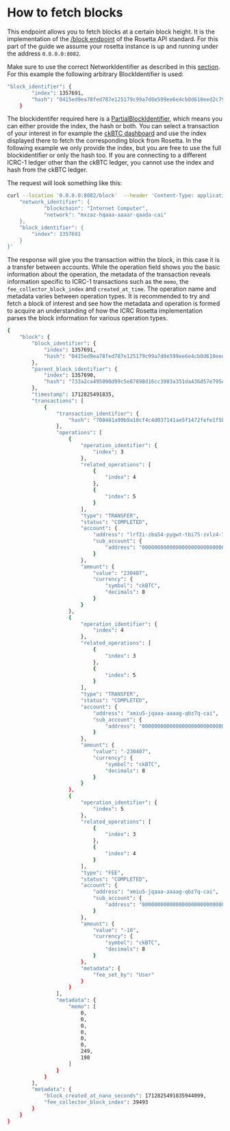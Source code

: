 # How to fetch blocks
This endpoint allows you to fetch blocks at a certain block height.  It is the implementation of the [/block endpoint](https://www.rosetta-api.org/docs/BlockApi.html#block) of the Rosetta API standard. 
For this part of the guide we assume your rosetta instance is up and running under the address `0.0.0.0:8082`.

Make sure to use the correct NetworkIdentifier as described in this [section](/docs/developer-docs/defi/rosetta/icrc_rosetta/data_api/network.md). For this example the following arbitrary BlockIdentifier is used:
```bash
"block_identifier": {
        "index": 1357691,
        "hash": "0415ed9ea78fed787e125179c99a7d0e599ee6e4cb0d610eed2c791e6e3f5e19"
    }
```
The blockidentifer required here is a [PartialBlockIdentifier](https://www.rosetta-api.org/docs/models/PartialBlockIdentifier.html), which means you can either provide the index, the hash or both. You can select a transaction of your interest in for example the [ckBTC dashboard](https://dashboard.internetcomputer.org/bitcoin/transactions) and use the index displayed there to fetch the corresponding block from Rosetta. In the following example we only provide the index, but you are free to use the full blockidentifier or only the hash too. If you are connecting to a different ICRC-1 ledger other than the ckBTC ledger, you cannot use the index and hash from the ckBTC ledger. 

The request will look something like this:

```bash
curl --location '0.0.0.0:8082/block'  --header 'Content-Type: application/json' --data '{
    "network_identifier": {
            "blockchain": "Internet Computer",
            "network": "mxzaz-hqaaa-aaaar-qaada-cai"
    },
    "block_identifier": {
        "index": 1357691
    }
}'
```

The response will give you the transaction within the block, in this case it is a transfer between accounts. While the operation field shows you the basic information about the operation, the metadata of the transaction reveals information specific to ICRC-1 transactions such as the `memo`, the `fee_collector_block_index` and `created_at_time`. The operation name and metadata varies between operation types. It is recommended to try and fetch a block of interest and see how the metadata and operation is formed to acquire an understanding of how the ICRC Rosetta implementation parses the block information for various operation types. 

```bash
{
    "block": {
        "block_identifier": {
            "index": 1357691,
            "hash": "0415ed9ea78fed787e125179c99a7d0e599ee6e4cb0d610eed2c791e6e3f5e19"
        },
        "parent_block_identifier": {
            "index": 1357690,
            "hash": "733a2ca495090d99c5e87898d16cc3903a351da436d57e795e01fcaeb37d3ddb"
        },
        "timestamp": 1712825491835,
        "transactions": [
            {
                "transaction_identifier": {
                    "hash": "700481a99b9a10cf4c4d037141ae5f1472fefe1f5be6b43d02577e398da4bdfe"
                },
                "operations": [
                    {
                        "operation_identifier": {
                            "index": 3
                        },
                        "related_operations": [
                            {
                                "index": 4
                            },
                            {
                                "index": 5
                            }
                        ],
                        "type": "TRANSFER",
                        "status": "COMPLETED",
                        "account": {
                            "address": "lrf2i-zba54-pygwt-tbi75-zvlz4-7gfhh-ylcrq-2zh73-6brgn-45jy5-cae",
                            "sub_account": {
                                "address": "0000000000000000000000000000000000000000000000000000000000000000"
                            }
                        },
                        "amount": {
                            "value": "230407",
                            "currency": {
                                "symbol": "ckBTC",
                                "decimals": 8
                            }
                        }
                    },
                    {
                        "operation_identifier": {
                            "index": 4
                        },
                        "related_operations": [
                            {
                                "index": 3
                            },
                            {
                                "index": 5
                            }
                        ],
                        "type": "TRANSFER",
                        "status": "COMPLETED",
                        "account": {
                            "address": "xmiu5-jqaaa-aaaag-qbz7q-cai",
                            "sub_account": {
                                "address": "0000000000000000000000000000000000000000000000000000000000000000"
                            }
                        },
                        "amount": {
                            "value": "-230407",
                            "currency": {
                                "symbol": "ckBTC",
                                "decimals": 8
                            }
                        }
                    },
                    {
                        "operation_identifier": {
                            "index": 5
                        },
                        "related_operations": [
                            {
                                "index": 3
                            },
                            {
                                "index": 4
                            }
                        ],
                        "type": "FEE",
                        "status": "COMPLETED",
                        "account": {
                            "address": "xmiu5-jqaaa-aaaag-qbz7q-cai",
                            "sub_account": {
                                "address": "0000000000000000000000000000000000000000000000000000000000000000"
                            }
                        },
                        "amount": {
                            "value": "-10",
                            "currency": {
                                "symbol": "ckBTC",
                                "decimals": 8
                            }
                        },
                        "metadata": {
                            "fee_set_by": "User"
                        }
                    }
                ],
                "metadata": {
                    "memo": [
                        0,
                        0,
                        0,
                        0,
                        0,
                        0,
                        249,
                        198
                    ]
                }
            }
        ],
        "metadata": {
            "block_created_at_nano_seconds": 1712825491835944099,
            "fee_collector_block_index": 39493
        }
    }
}
```